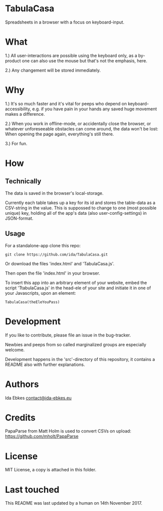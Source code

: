 TabulaCasa
==========

Spreadsheets in a browser with a focus on keyboard-input.


What
====

1.) All user-interactions are possible using the keyboard only,
as a by-product one can also use the mouse but that's not the
emphasis, here.

2.) Any changement will be stored immediately.


Why
===

1.) It's so much faster and it's vital for peeps who depend on 
keyboard-accessibility, e.g. if you have pain in your hands any
saved huge movement makes a difference.

2.) When you work in offline-mode, or accidentally close the browser,
or whatever unforeseeable obstacles can come around, the data won't
be lost: When opening the page again, everything's still there.

3.) For fun.


How
===

Technically
-----------

The data is saved in the browser's local-storage.

Currently each table takes up a key for its id and stores
the table-data as a CSV-string in the value. This is suppossed
to change to one (most possible unique) key, holding all
of the app's data (also user-config-settings) in JSON-format.


Usage
-----

For a standalone-app clone this repo:

    git clone https://github.com/ida/TabulaCasa.git

Or download the files 'index.html' and 'TabulaCasa.js'.

Then open the file 'index.html' in your browser.


To insert this app into an arbitrary element of your website,
embed the script 'TtabulaCasa.js' in the head-ele of your site and
initiate it in one of your Javascripts, upon an element:

    TabulaCasa(theEleYouPass)


Development
===========

If you like to contribute, please file an issue in the bug-tracker.

Newbies and peeps from so called marginalized groups are especially welcome.

Development happens in the 'src'-directory of this repository, it contains
a README also with further explanations.


Authors
=======

Ida Ebkes <contact@ida-ebkes.eu>


Credits
=======

PapaParse from Matt Holm is used to convert CSVs on upload:
https://github.com/mholt/PapaParse



License
=======

MIT License, a copy is attached in this folder.


Last touched
============
This README was last updated by a human on 14th November 2017.
